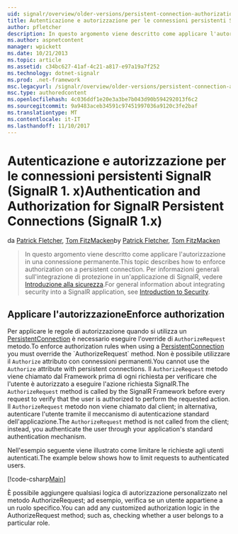```yaml
---
uid: signalr/overview/older-versions/persistent-connection-authorization
title: Autenticazione e autorizzazione per le connessioni persistenti SignalR (SignalR 1. x) | Documenti Microsoft
author: pfletcher
description: In questo argomento viene descritto come applicare l'autorizzazione in una connessione permanente. Per informazioni generali sull'integrazione di protezione in un'applicazione di SignalR,...
ms.author: aspnetcontent
manager: wpickett
ms.date: 10/21/2013
ms.topic: article
ms.assetid: c34bc627-41af-4c21-a817-e97a19a7f252
ms.technology: dotnet-signalr
ms.prod: .net-framework
msc.legacyurl: /signalr/overview/older-versions/persistent-connection-authorization
msc.type: authoredcontent
ms.openlocfilehash: 4c036ddf1e20e3a3be7b043d90b594292013f6c2
ms.sourcegitcommit: 9a9483aceb34591c97451997036a9120c3fe2baf
ms.translationtype: MT
ms.contentlocale: it-IT
ms.lasthandoff: 11/10/2017
---
```

<a name="authentication-and-authorization-for-signalr-persistent-connections-signalr-1x"></a><span data-ttu-id="cb809-104">Autenticazione e autorizzazione per le connessioni persistenti SignalR (SignalR 1. x)</span><span class="sxs-lookup"><span data-stu-id="cb809-104">Authentication and Authorization for SignalR Persistent Connections (SignalR 1.x)</span></span>
====================
<span data-ttu-id="cb809-105">da [Patrick Fletcher](https://github.com/pfletcher), [Tom FitzMacken](https://github.com/tfitzmac)</span><span class="sxs-lookup"><span data-stu-id="cb809-105">by [Patrick Fletcher](https://github.com/pfletcher), [Tom FitzMacken](https://github.com/tfitzmac)</span></span>

> <span data-ttu-id="cb809-106">In questo argomento viene descritto come applicare l'autorizzazione in una connessione permanente.</span><span class="sxs-lookup"><span data-stu-id="cb809-106">This topic describes how to enforce authorization on a persistent connection.</span></span> <span data-ttu-id="cb809-107">Per informazioni generali sull'integrazione di protezione in un'applicazione di SignalR, vedere [Introduzione alla sicurezza](index.md).</span><span class="sxs-lookup"><span data-stu-id="cb809-107">For general information about integrating security into a SignalR application, see [Introduction to Security](index.md).</span></span>


## <a name="enforce-authorization"></a><span data-ttu-id="cb809-108">Applicare l'autorizzazione</span><span class="sxs-lookup"><span data-stu-id="cb809-108">Enforce authorization</span></span>

<span data-ttu-id="cb809-109">Per applicare le regole di autorizzazione quando si utilizza un [PersistentConnection](https://msdn.microsoft.com/en-us/library/microsoft.aspnet.signalr.persistentconnection(v=vs.111).aspx) è necessario eseguire l'override di `AuthorizeRequest` metodo.</span><span class="sxs-lookup"><span data-stu-id="cb809-109">To enforce authorization rules when using a [PersistentConnection](https://msdn.microsoft.com/en-us/library/microsoft.aspnet.signalr.persistentconnection(v=vs.111).aspx) you must override the `AuthorizeRequest` method.</span></span> <span data-ttu-id="cb809-110">Non è possibile utilizzare il `Authorize` attributo con connessioni permanenti.</span><span class="sxs-lookup"><span data-stu-id="cb809-110">You cannot use the `Authorize` attribute with persistent connections.</span></span> <span data-ttu-id="cb809-111">Il `AuthorizeRequest` metodo viene chiamato dal Framework prima di ogni richiesta per verificare che l'utente è autorizzato a eseguire l'azione richiesta SignalR.</span><span class="sxs-lookup"><span data-stu-id="cb809-111">The `AuthorizeRequest` method is called by the SignalR Framework before every request to verify that the user is authorized to perform the requested action.</span></span> <span data-ttu-id="cb809-112">Il `AuthorizeRequest` metodo non viene chiamato dal client; in alternativa, autenticare l'utente tramite il meccanismo di autenticazione standard dell'applicazione.</span><span class="sxs-lookup"><span data-stu-id="cb809-112">The `AuthorizeRequest` method is not called from the client; instead, you authenticate the user through your application's standard authentication mechanism.</span></span>

<span data-ttu-id="cb809-113">Nell'esempio seguente viene illustrato come limitare le richieste agli utenti autenticati.</span><span class="sxs-lookup"><span data-stu-id="cb809-113">The example below shows how to limit requests to authenticated users.</span></span>

[!code-csharp[Main](persistent-connection-authorization/samples/sample1.cs)]

<span data-ttu-id="cb809-114">È possibile aggiungere qualsiasi logica di autorizzazione personalizzato nel metodo AuthorizeRequest; ad esempio, verifica se un utente appartiene a un ruolo specifico.</span><span class="sxs-lookup"><span data-stu-id="cb809-114">You can add any customized authorization logic in the AuthorizeRequest method; such as, checking whether a user belongs to a particular role.</span></span>
